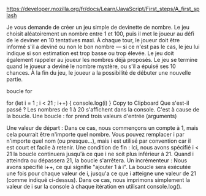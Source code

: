 https://developer.mozilla.org/fr/docs/Learn/JavaScript/First_steps/A_first_splash

Je vous demande de créer un jeu simple de devinette de nombre. Le jeu choisit aléatoirement un nombre entre 1 et 100, puis il met le joueur au défi de le deviner en 10 tentatives maxi. À chaque tour, le joueur doit être informé s'il a deviné ou non le bon nombre — si ce n'est pas le cas, le jeu lui indique si son estimation est trop basse ou trop élevée. Le jeu doit également rappeler au joueur les nombres déjà proposés. Le jeu se termine quand le joueur a deviné le nombre mystère, ou s'il a épuisé ses 10 chances. À la fin du jeu, le joueur a la possibilité de débuter une nouvelle partie.


boucle for

for (let i = 1 ; i < 21 ; i++) { console.log(i) }
Copy to Clipboard
Que s'est-il passé ? Les nombres de 1 à 20 s'affichent dans la console. C'est à cause de la boucle. Une boucle : for prend trois valeurs d'entrée (arguments)

Une valeur de départ : Dans ce cas, nous commençons un compte à 1, mais cela pourrait être n'importe quel nombre. Vous pouvez remplacer i par n'importe quel nom (ou presque...), mais i est utilisé par convention car il est court et facile à retenir.
Une condition de fin : Ici, nous avons spécifié i < 21 la boucle continuera jusqu'à ce que i ne soit plus inférieur à 21. Quand i atteindra ou dépassera 21, la boucle s'arrêtera.
Un incrémenteur : Nous avons spécifié i++, ce qui signifie "ajouter 1 à i". La boucle sera exécutée une fois pour chaque valeur de i, jusqu'a ce que i atteigne une valeur de 21 (comme indiqué ci-dessus). Dans ce cas, nous imprimons simplement la valeur de i sur la console à chaque itération en utilisant console.log().